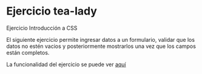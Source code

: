 # Ejercicio tea-lady
Ejercicio Introducción a CSS

El siguiente ejercicio permite ingresar datos a un formulario, validar que los datos no estén vacios y posteriormente mostrarlos una vez que los campos están completos.

La funcionalidad del ejercicio se puede ver [aquí](https://sagicary.github.io/tea-lady/)
